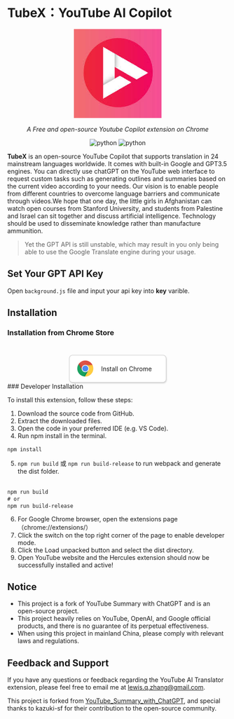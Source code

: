 # TubeX：YouTube AI Copilot

<div align="center">
  <img src="./src/images/icon.png" width="200"/>
</div>
<p align="center">
  <em>A Free and open-source Youtube Copilot extension on Chrome</em>
</p>
<p align="center">
    <img src="https://img.shields.io/badge/manifest-v3-blue" alt="python">
    <img src="https://img.shields.io/badge/chrome-116-red" alt="python">
</p>

**TubeX** is an open-source YouTube Copilot that supports translation in 24 mainstream languages worldwide. It comes with built-in Google and GPT3.5 engines. You can directly use chatGPT on the YouTube web interface to request custom tasks such as generating outlines and summaries based on the current video according to your needs. Our vision is to enable people from different countries to overcome language barriers and communicate through videos.We hope that one day, the little girls in Afghanistan can watch open courses from Stanford University, and students from Palestine and Israel can sit together and discuss artificial intelligence. Technology should be used to disseminate knowledge rather than manufacture ammunition.

> Yet the GPT API is still unstable, which may result in you only being able to use the Google Translate engine during your usage.

## Set Your GPT API Key

Open `background.js` file and input your api key into **key** varible.

## Installation 

### Installation from Chrome Store

<div style="display:flex;column-gap:24px;justify-content:center;align-items:center;width:fit-content;margin:auto;">
 <a href="https://chrome.google.com/webstore/detail/herculesyoutube%E8%A7%86%E9%A2%91%E7%BF%BB%E8%AF%91%E6%8F%92%E4%BB%B6%E8%8B%B1%E7%BF%BB%E4%B8%AD/bifndkhccndcnabjhllngpdapfakfcif"
              target="_blank" rel="noreferrer"
              style="display: flex;
  margin: auto;
  margin-top: 24px;
  width: fit-content;
  justify-content: left;
  align-items: center;
  gap: 16px;
  padding: 8px 32px 8px 16px;
  background-color: #FFFFFF;
  border: 1px solid rgba(0, 0, 0, 0.2);
  border-radius: 8px;
  box-shadow: rgb(0 0 0 / 15%) 1px 2px 3px;
  text-decoration: none;
  user-select: none;"
              >
              <img src="./src/images/chrome_logo.png" width="40" alt="Chrome"/>
              <p>
               Install on Chrome
              </p>
</a>
</div>
### Developer Installation 

To install this extension, follow these steps:

1. Download the source code from GitHub.
2. Extract the downloaded files. 
3. Open the code in your preferred IDE (e.g. VS Code). 
4. Run npm install in the terminal. 

```
npm install
```

5. `npm run build` 或 `npm run build-release` to run webpack and generate the dist folder.

```

npm run build
# or
npm run build-release
```

6. For Google Chrome browser, open the extensions page（chrome://extensions/）  
7. Click the switch on the top right corner of the page to enable developer mode. 
8. Click the Load unpacked button and select the dist directory.
9. Open YouTube website and the Hercules extension should now be successfully installed and active! 



## Notice 

- This project is a fork of YouTube Summary with ChatGPT and is an open-source project.
- This project heavily relies on YouTube, OpenAI, and Google official products, and there is no guarantee of its perpetual effectiveness.
- When using this project in mainland China, please comply with relevant laws and regulations.

## Feedback and Support 

If you have any questions or feedback regarding the YouTube AI Translator extension, please feel free to email me at lewis.q.zhang@gmail.com.

This project is forked from [YouTube_Summary_with_ChatGPT](https://github.com/kazuki-sf/YouTube_Summary_with_ChatGPT), and special thanks to kazuki-sf for their contribution to the open-source community.

